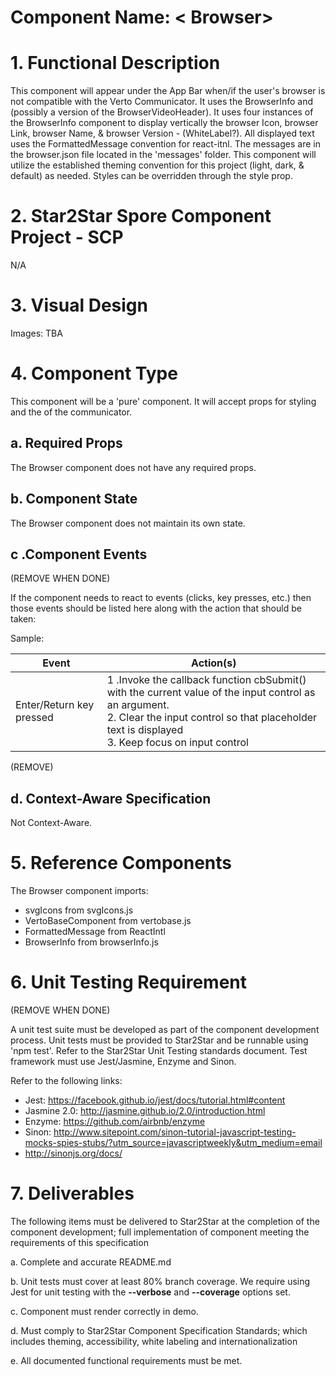 # Component Name:  < Browser\>   #

# 1. Functional Description #

This component will appear under the App Bar when/if the user's browser is not compatible with
the Verto Communicator. It uses the BrowserInfo and (possibly a version of the BrowserVideoHeader). It uses four instances of the BrowserInfo component to display vertically the browser Icon, browser Link, browser Name, & browser Version - (WhiteLabel?).
All displayed text uses the FormattedMessage convention for react-itnl. The messages are in the browser.json file located in the 'messages' folder. This component will utilize the established theming convention for this project (light, dark, & default) as needed. Styles can be overridden through the style prop.

# 2. Star2Star Spore Component Project - SCP #

 N/A

# 3. Visual Design #  

Images: TBA

# 4. Component Type #

This component will be a 'pure' component.  It will accept props for styling and the of the communicator.

## a. Required Props ##

The Browser component does not have any required props.

## b. Component State ##
The Browser component does not maintain its own state.

## c .Component Events ##
(REMOVE WHEN DONE)

If the component needs to react to events (clicks, key presses, etc.) then those events should be listed here along with the action that should be taken:

Sample:

Event | Action(s)
------------ | -------------
Enter/Return key pressed | 1 .Invoke the callback function cbSubmit() with the current value of the input control as an argument. <br> 2. Clear the input control so that placeholder text is displayed </br>  3. Keep focus on input control

(REMOVE)

## d. Context-Aware Specification ##

Not Context-Aware.

# 5. Reference Components #

The Browser component imports:
- svgIcons from svgIcons.js<br>
- VertoBaseComponent from vertobase.js<br>
- FormattedMessage from ReactIntl<br>
- BrowserInfo from browserInfo.js<br>

# 6. Unit Testing Requirement #

(REMOVE WHEN DONE)

A unit test suite must be developed as part of the component development process.  Unit tests must be provided to Star2Star and be runnable using 'npm test'.  Refer to the Star2Star Unit Testing standards document.  Test framework must use Jest/Jasmine, Enzyme and Sinon.

Refer to the following links:
* Jest: https://facebook.github.io/jest/docs/tutorial.html#content
* Jasmine 2.0: http://jasmine.github.io/2.0/introduction.html
* Enzyme: https://github.com/airbnb/enzyme
* Sinon: http://www.sitepoint.com/sinon-tutorial-javascript-testing-mocks-spies-stubs/?utm_source=javascriptweekly&utm_medium=email
* http://sinonjs.org/docs/

# 7. Deliverables #

The following items must be delivered to Star2Star at the completion of the component development; full implementation of component meeting the requirements of this specification

  a. Complete and accurate README.md

  b. Unit tests must cover at least 80% branch coverage.  We require using Jest for unit testing with the __--verbose__ and __--coverage__ options set.

  c. Component must render correctly in demo.

  d. Must comply to Star2Star Component Specification Standards; which includes theming, accessibility, white labeling and internationalization

  e. All documented functional requirements must be met.
